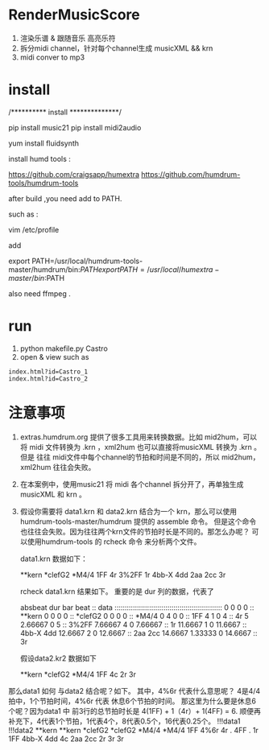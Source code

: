 # RenderMusicScore

1. 渲染乐谱 & 跟随音乐 高亮乐符
2. 拆分midi channel，针对每个channel生成 musicXML &&  krn 
3. midi conver to mp3



# install 

/********** install **************/

pip install music21
pip install midi2audio


yum install fluidsynth


install humd tools :

https://github.com/craigsapp/humextra
https://github.com/humdrum-tools/humdrum-tools


after build ,you need add to PATH.


such as :

vim /etc/profile

add 

export PATH=/usr/local/humdrum-tools-master/humdrum/bin:$PATH
export PATH=/usr/local/humextra-master/bin:$PATH


also need ffmpeg .

# run 
1.   python makefile.py Castro
2.   open & view  such as 
   
    index.html?id=Castro_1 
    index.html?id=Castro_2 



# 注意事项
1. extras.humdrum.org 提供了很多工具用来转换数据。比如 mid2hum，可以将 midi 文件转换为 .krn ，xml2hum 也可以直接将musicXML 转换为 .krn   。但是 往往 midi文件中每个channel的节拍和时间是不同的，所以 mid2hum，xml2hum 往往会失败。
2. 在本案例中，使用music21 将 midi 各个channel 拆分开了，再单独生成 musicXML 和 krn 。
3. 假设你需要将 data1.krn  和 data2.krn  结合为一个 krn，那么可以使用humdrum-tools-master/humdrum 提供的 assemble 命令。 但是这个命令也往往会失败。因为往往两个krn文件的节拍时长是不同的。那怎么办呢？ 可以使用humdrum-tools 的 rcheck 命令 来分析两个文件。 

   data1.krn 数据如下：
   
      **kern
      *clefG2
      *M4/4
      1FF
      4r
      3%2FF
      1r
      4bb-X 4dd
      2aa 2cc
      3r


   rcheck  data1.krn  结果如下。 重要的是 dur 列的数据，代表了 

      absbeat	dur	bar	beat	::	data
      :::::::::::::::::::::::::::::::::::::::::::::::::::::
      0	0	0	0	::	**kern
      0	0	0	0	::	*clefG2
      0	0	0	0	::	*M4/4
      0	4	0	0	::	1FF
      4	1	0	4	::	4r
      5	2.66667	0	5	::	3%2FF
      7.66667	4	0	7.66667	::	1r
      11.6667	1	0	11.6667	::	4bb-X 4dd
      12.6667	2	0	12.6667	::	2aa 2cc
      14.6667	1.33333	0	14.6667	::	3r

   假设data2.kr2 数据如下

      **kern
      *clefG2
      *M4/4
      1FF
      4c
      2r
      3r
   
  那么data1 如何 与data2 结合呢？如下。 其中，4%6r 代表什么意思呢？ 4是4/4拍中，1个节拍时间，4%6r 代表 休息6个节拍的时间。 那这里为什么要是休息6个呢？因为data1 中 前3行的总节拍时长是 4(1FF) + 1（4r）+ 1(4FF) = 6.   顺便再补充下，4代表1个节拍，1代表4个，8代表0.5个，16代表0.25个。
      !!!data1  !!!data2
      **kern	**kern
      *clefG2	*clefG2
      *M4/4	*M4/4
      1FF	4%6r
      4r	.
      4FF	.
      1r	1FF
      4bb-X 4dd	4c
      2aa 2cc	2r
      3r	3r
